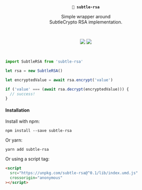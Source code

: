 <br/>
<p align="center">
  <strong><code>🤫 subtle-rsa</code></strong>
</p>

<p align="center">
  Simple wrapper around <br/>
  SubtleCrypto RSA implementation.
</p>
<br/>

<p align="center">
  <a href="https://unpkg.com/subtle-rsa@^0.1/lib/index.js"><img src="https://img.badgesize.io/https://unpkg.com/subtle-rsa@^0.1/lib/index.js?compression=gzip&amp;label=subtle--rsa"></a>
  <a href="https://www.npmjs.com/package/subtle-rsa"><img src="https://img.shields.io/npm/v/subtle-rsa.svg?maxAge=3600&label=subtle-rsa&colorB=007ec6"></a>
</p>
<br/>

```javascript
import SubtleRSA from 'subtle-rsa'

let rsa = new SubtleRSA()

let encryptedValue = await rsa.encrypt('value')

if ('value' === (await rsa.decrypt(encryptedValue))) {
  // success!
}
```

#### Installation

Install with npm:

```console
npm install --save subtle-rsa
```

Or yarn:

```console
yarn add subtle-rsa
```

Or using a script tag:

```html
<script
  src="https://unpkg.com/subtle-rsa@^0.1/lib/index.umd.js"
  crossorigin="anonymous"
></script>
```
